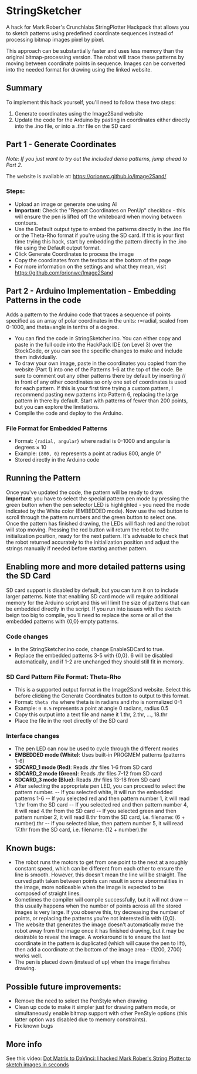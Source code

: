 # StringSketcher
A hack for Mark Rober's Crunchlabs StringPlotter Hackpack that allows you to sketch patterns using predefined coordinate sequences instead of processing bitmap images pixel by pixel.

This approach can be substantially faster and uses less memory than the original bitmap-processing version. The robot will trace these patterns by moving between coordinate points in sequence. Images can be converted into the needed format for drawing using the linked website.

## Summary
To implement this hack yourself, you'll need to follow these two steps:

1. Generate coordinates using the Image2Sand website
2. Update the code for the Arduino by pasting in coordinates either directly into the .ino file, or into a .thr file on the SD card

## Part 1 - Generate Coordinates
*Note: If you just want to try out the included demo patterns, jump ahead to Part 2.*

The website is available at: https://orionwc.github.io/Image2Sand/

### Steps:
* Upload an image or generate one using AI
* **Important**: Check the "Repeat Coordinates on PenUp" checkbox - this will ensure the pen is lifted off the whiteboard when moving between contours.
* Use the Default output type to embed the patterns directly in the .ino file or the Theta-Rho format if you're using the SD card. If this is your first time trying this hack, start by embedding the pattern directly in the .ino file using the Default output format.
* Click Generate Coordinates to process the image
* Copy the coordinates from the textbox at the bottom of the page
* For more information on the settings and what they mean, visit https://github.com/orionwc/Image2Sand

## Part 2 - Arduino Implementation - Embedding Patterns in the code
Adds a pattern to the Arduino code that traces a sequence of points specified as an array of polar coordinates in the units: r=radial, scaled from 0-1000, and theta=angle in tenths of a degree.

* You can find the code in StringSketcher.ino. You can either copy and paste in the full code into the HackPack IDE (on Level 3) over the StockCode, or you can see the specific changes to make and include them individually.
* To draw your own image, paste in the coordinates you copied from the website (Part 1) into one of the Patterns 1-6 at the top of the code. Be sure to comment out any other patterns there by default by inserting // in front of any other coordinates so only one set of coordinates is used for each pattern. If this is your first time trying a custom pattern, I recommend pasting new patterns into Pattern 6, replacing the large pattern in there by default. Start with patterns of fewer than 200 points, but you can explore the limitations.
* Compile the code and deploy to the Arduino.

### File Format for Embedded Patterns
- Format: `{radial, angular}` where radial is 0-1000 and angular is degrees × 10
- Example: `{800, 0}` represents a point at radius 800, angle 0°
- Stored directly in the Arduino code

## Running the Pattern
Once you've updated the code, the pattern will be ready to draw. **Important**: you have to select the special pattern pen mode by pressing the green button when the pen selector LED is highlighted - you need the mode indicated by the White color (EMBEDDED mode). Now use the red button to scroll through the pattern numbers and the green button to select one. Once the pattern has finished drawing, the LEDs will flash red and the robot will stop moving. Pressing the red button will return the robot to the initialization position, ready for the next pattern. It's advisable to check that the robot returned accurately to the initialization position and adjust the strings manually if needed before starting another pattern.

## Enabling more and more detailed patterns using the SD Card

SD card support is disabled by default, but you can turn it on to include larger patterns.
Note that enabling SD card mode will require additional memory for the Arduino script and this will limit the size of patterns that can be embedded directly in the script. If you run into issues with the sketch beign too big to compile, you'll need to replace the some or all of the embedded patterns with {0,0} empty patterns.

### Code changes
* In the StringSketcher.ino code, change EnableSDCard to true.
* Replace the embedded patterns 3-5 with {0,0}. 6 will be disabled automatically, and if 1-2 are unchanged they should still fit in memory.

### SD Card Pattern File Format: Theta-Rho
- This is a supported output format in the Image2Sand website. Select this before clicking the Generate Coordinates button to output to this format.
- Format: `theta rho` where theta is in radians and rho is normalized 0-1
- Example: `0 0.5` represents a point at angle 0 radians, radius 0.5
- Copy this output into a text file and name it 1.thr, 2.thr, ..., 18.thr
- Place the file in the root directly of the SD card

### Interface changes
- The pen LED can now be used to cycle through the different modes
- **EMBEDDED mode (White)**: Uses built-in PROGMEM patterns (patterns 1-6)
- **SDCARD_1 mode (Red)**: Reads .thr files 1-6 from SD card
- **SDCARD_2 mode (Green)**: Reads .thr files 7-12 from SD card  
- **SDCARD_3 mode (Blue)**: Reads .thr files 13-18 from SD card
- After selecting the appropriate pen LED, you can proceed to select the pattern number.
-- If you selected white, it will run the embedded patterns 1-6
-- If you selected red and then pattern number 1, it will read 1.thr from the SD card
-- If you selected red and then pattern number 4, it will read 4.thr from the SD card
-- If you selected green and then pattern number 2, it will read 8.thr from the SD card, i.e. filename: (6 + number).thr
-- If you selected blue, then pattern number 5, it will read 17.thr from the SD card, i.e. filename: (12 + number).thr

## Known bugs:
* The robot runs the motors to get from one point to the next at a roughly constant speed, which can be different from each other to ensure the line is smooth. However, this doesn't mean the line will be straight. The curved path taken between points can result in some abnormalities in the image, more noticeable when the image is expected to be composed of straight lines.
* Sometimes the compiler will compile successfully, but it will not draw -- this usually happens when the number of points across all the stored images is very large. If you observe this, try decreasing the number of points, or replacing the patterns you're not interested in with {0,0}.
* The website that generates the image doesn't automatically move the robot away from the image once it has finished drawing, but it may be desirable to reveal the image. A workaround is to ensure the last coordinate in the pattern is duplicated (which will cause the pen to lift), then add a coordinate at the bottom of the image area - {1200, 2700} works well.
* The pen is placed down (instead of up) when the image finishes drawing.

## Possible future improvements:
* Remove the need to select the PenStyle when drawing
* Clean up code to make it simpler just for drawing pattern mode, or simultaneously enable bitmap support with other PenStyle options (this latter option was disabled due to memory constraints).
* Fix known bugs

## More info
See this video: [Dot Matrix to DaVinci: I hacked Mark Rober's String Plotter to sketch images in seconds](https://youtu.be/Ba969sJ4UOo)